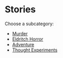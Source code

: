 # Stories

Choose a subcategory:

- [Murder](stories/murder/)
- [Eldritch Horror](stories/eldritch-horror/)
- [Adventure](stories/adventure/)
- [Thought Experiments](stories/thought-experiments/)
